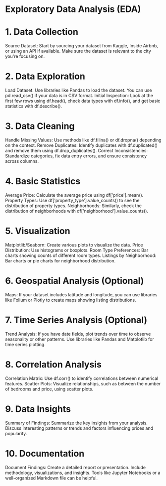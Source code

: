 # Exploratory Data Analysis (EDA)

# 1. Data Collection
Source Dataset: Start by sourcing your dataset from Kaggle, Inside Airbnb, or using an API if available. Make sure the dataset is relevant to the city you're focusing on.
# 2. Data Exploration
Load Dataset: Use libraries like Pandas to load the dataset. You can use pd.read_csv() if your data is in CSV format.
Initial Inspection: Look at the first few rows using df.head(), check data types with df.info(), and get basic statistics with df.describe().
# 3. Data Cleaning
Handle Missing Values: Use methods like df.fillna() or df.dropna() depending on the context.
Remove Duplicates: Identify duplicates with df.duplicated() and remove them using df.drop_duplicates().
Correct Inconsistencies: Standardize categories, fix data entry errors, and ensure consistency across columns.
# 4. Basic Statistics
Average Price: Calculate the average price using df['price'].mean().
Property Types: Use df['property_type'].value_counts() to see the distribution of property types.
Neighborhoods: Similarly, check the distribution of neighborhoods with df['neighborhood'].value_counts().
# 5. Visualization
Matplotlib/Seaborn: Create various plots to visualize the data.
Price Distribution: Use histograms or boxplots.
Room Type Preferences: Bar charts showing counts of different room types.
Listings by Neighborhood: Bar charts or pie charts for neighborhood distribution.
# 6. Geospatial Analysis (Optional)
Maps: If your dataset includes latitude and longitude, you can use libraries like Folium or Plotly to create maps showing listing distributions.
# 7. Time Series Analysis (Optional)
Trend Analysis: If you have date fields, plot trends over time to observe seasonality or other patterns. Use libraries like Pandas and Matplotlib for time series plotting.
# 8. Correlation Analysis
Correlation Matrix: Use df.corr() to identify correlations between numerical features.
Scatter Plots: Visualize relationships, such as between the number of bedrooms and price, using scatter plots.
# 9. Data Insights
Summary of Findings: Summarize the key insights from your analysis. Discuss interesting patterns or trends and factors influencing prices and popularity.
# 10. Documentation
Document Findings: Create a detailed report or presentation. Include methodology, visualizations, and insights. Tools like Jupyter Notebooks or a well-organized Markdown file can be helpful.
